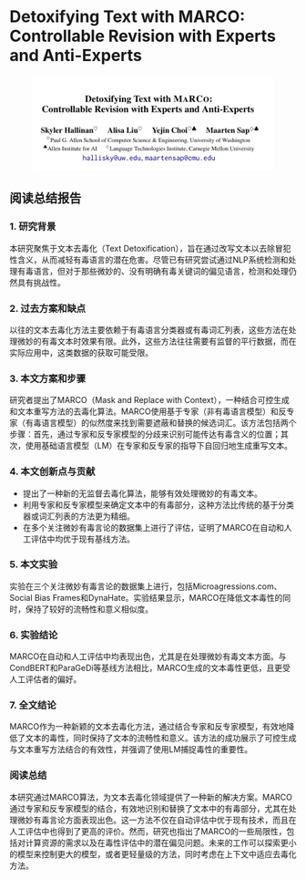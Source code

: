 # Detoxifying Text with MARCO:  Controllable Revision with Experts and Anti-Experts

<figure><img src="../.gitbook/assets/image (8) (1) (1) (1) (1) (1) (1) (1) (1) (1) (1) (1) (1) (1) (1) (1) (1).png" alt=""><figcaption></figcaption></figure>

## 阅读总结报告

### 1. 研究背景

本研究聚焦于文本去毒化（Text Detoxification），旨在通过改写文本以去除冒犯性含义，从而减轻有毒语言的潜在危害。尽管已有研究尝试通过NLP系统检测和处理有毒语言，但对于那些微妙的、没有明确有毒关键词的偏见语言，检测和处理仍然具有挑战性。

### 2. 过去方案和缺点

以往的文本去毒化方法主要依赖于有毒语言分类器或有毒词汇列表，这些方法在处理微妙的有毒文本时效果有限。此外，这些方法往往需要有监督的平行数据，而在实际应用中，这类数据的获取可能受限。

### 3. 本文方案和步骤

研究者提出了MARCO（Mask and Replace with Context），一种结合可控生成和文本重写方法的去毒化算法。MARCO使用基于专家（非有毒语言模型）和反专家（有毒语言模型）的似然度来找到需要遮蔽和替换的候选词汇。该方法包括两个步骤：首先，通过专家和反专家模型的分歧来识别可能传达有毒含义的位置；其次，使用基础语言模型（LM）在专家和反专家的指导下自回归地生成重写文本。

### 4. 本文创新点与贡献

* 提出了一种新的无监督去毒化算法，能够有效处理微妙的有毒文本。
* 利用专家和反专家模型来确定文本中的有毒部分，这种方法比传统的基于分类器或词汇列表的方法更为精细。
* 在多个关注微妙有毒言论的数据集上进行了评估，证明了MARCO在自动和人工评估中均优于现有基线方法。

### 5. 本文实验

实验在三个关注微妙有毒言论的数据集上进行，包括Microagressions.com、Social Bias Frames和DynaHate。实验结果显示，MARCO在降低文本毒性的同时，保持了较好的流畅性和意义相似度。

### 6. 实验结论

MARCO在自动和人工评估中均表现出色，尤其是在处理微妙有毒文本方面。与CondBERT和ParaGeDi等基线方法相比，MARCO生成的文本毒性更低，且更受人工评估者的偏好。

### 7. 全文结论

MARCO作为一种新颖的文本去毒化方法，通过结合专家和反专家模型，有效地降低了文本的毒性，同时保持了文本的流畅性和意义。该方法的成功展示了可控生成与文本重写方法结合的有效性，并强调了使用LM捕捉毒性的重要性。

### 阅读总结

本研究通过MARCO算法，为文本去毒化领域提供了一种新的解决方案。MARCO通过专家和反专家模型的结合，有效地识别和替换了文本中的有毒部分，尤其在处理微妙有毒言论方面表现出色。这一方法不仅在自动评估中优于现有技术，而且在人工评估中也得到了更高的评价。然而，研究也指出了MARCO的一些局限性，包括对计算资源的需求以及在毒性评估中的潜在偏见问题。未来的工作可以探索更小的模型来控制更大的模型，或者更轻量级的方法，同时考虑在上下文中适应去毒化方法。
